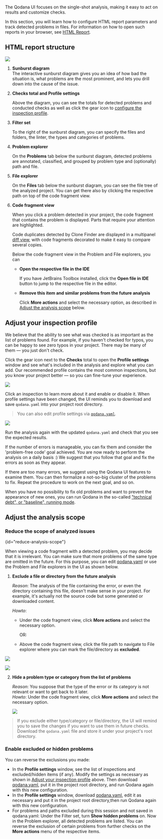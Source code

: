 [//]: # (title: UI Overview)

The Qodana UI focuses on the single-shot analysis, making it easy to act on results and customize checks.

In this section, you will learn how to configure HTML report parameters and track detected problems in files. For information on how to open such reports in your browser, see [HTML Report](html-report.md).

## HTML report structure

![](general.png)

1. **Sunburst diagram**   
  The interactive sunburst diagram gives you an idea of how bad the situation is, what problems are the most prominent, and lets you drill down into the cause of the issue. 
   
2. **Checks total and Profile settings**

    Above the diagram, you can see the totals for detected problems and conducted checks as well as click the gear icon to [configure the inspection profile](#Adjust+your+inspection+profile).
   
3. **Filter set**

   To the right of the sunburst diagram, you can specify the files and folders, the linter, the types and categories of problems.
   
4. **Problem explorer**

    On the **Problems** tab below the sunburst diagram, detected problems are annotated, classified, and grouped by problem type and (optionally) path and file.

5. **File explorer**

   On the **Files** tab below the sunburst diagram, you can see the file tree of the analyzed project. You can get there also by clicking the respective path on top of the code fragment view.

6. **Code fragment view**
    
    When you click a problem detected in your project, the code fragment that contains the problem  is displayed. Parts that require your attention are highlighted.

    Code duplicates detected by Clone Finder are displayed in a multipanel [diff view](clone-finder-output.md#A+sample+decorated+diff), with code fragments decorated to make it easy to compare several copies.  

    Below the code fragment view in the Problem and File explorers, you can
    * **Open the respective file in the IDE**
     
      If you have JetBrains Toolbox installed, click the **Open file in IDE** button to jump to the respective file in the editor.
      
    * **Remove this item and similar problems from the future analysis**
        
      Click **More actions** and select the necessary option, as described in [Adjust the analysis scope](#Adjust+the+analysis+scope) below.
  
## Adjust your inspection profile 

We believe that the ability to see what was checked is as important as the list of problems found. For example, if you haven't checked for typos, you can be happy to see zero typos in your project. There may be many of them&nbsp;&mdash; you just don't check. 

Click the gear icon next to the **Checks** total to open the **Profile settings** window and see what's included in the analysis and explore what you can add. Our recommended profile contains the most common inspections, but you know your project better&nbsp;&mdash; so you can fine-tune your experience. 

![](profile-settings.png)

Click an inspection to learn more about it and enable or disable it. When profile settings have been changed, the UI reminds you to download and save `qodana.yaml` into your project root directory.

> You can also edit profile settings via [`qodana.yaml`](qodana-yaml.md). 

![](profile-save.png)

Run the analysis again with the updated `qodana.yaml` and check that you see the expected results. 

If the number of errors is manageable, you can fix them and consider the 'problem-free code' goal achieved. You are now ready to perform the analysis on a daily basis :) We suggest that you follow that goal and fix the errors as soon as they appear.

If there are too many errors, we suggest using the Qodana UI features to examine them. You can then formalize a not-so-big cluster of the problems to fix. Repeat the procedure to work on the next goal, and so on. 

When you have no possibility to fix old problems and want to prevent the appearance of new ones, you can run Qodana in the so-called ["technical debt", or "baseline", running mode](qodana-intellij-docker-techs.md#Run+in+baseline+mode).

## Adjust the analysis scope

### Reduce the scope of analyzed issues
{id="reduce-analysis-scope"}

When viewing a code fragment with a detected problem, you may decide that it is irrelevant. You can make sure that more problems of the same type are omitted in the future. For this purpose, you can edit [qodana.yaml](qodana-yaml.md) or use the Problem and File explorers in the UI as shown below.

1. **Exclude a file or directory from the future analysis**

    *Reason*: The analysis of the file containing the error, or even the directory containing this file, doesn't make sense in your project.
  For example, it's actually not the source code but some generated or downloaded content.

      *Howto*: 
      
      - Under the code fragment view, click **More actions** and select the necessary option.
          
           OR:
      - Above the code fragment view, click the file path to navigate to File explorer where you can mark the file/directory as **excluded**.

![](problem-area.png)

![](folder-marked.png)


2. **Hide a problem type or category from the list of problems**

      *Reason*: You suppose that the type of the error or its category is not relevant or want to get back to it later.  
      *Howto*: Under the code fragment view, click **More actions** and select the necessary option.
   
      ![](more-actions.png)

> If you exclude either type/category or file/directory, the UI will remind you to save the changes if you want to use them in future checks. Download the `qodana.yaml` file and store it under your project's root directory.

### Enable excluded or hidden problems
You can reverse the exclusions you made:

* In the **Profile settings** window, see the list of inspections and excluded/hidden items (if any). Modify the settings as necessary as shown in [Adjust your inspection profile](#Adjust+your+inspection+profile) above. Then download [qodana.yaml](qodana-yaml.md), put it in the project root directory, and run Qodana again with this new configuration.
* In the **Profile settings** window, download [qodana.yaml](qodana-yaml.md), edit it as necessary and put it in the project root directory,then run Qodana again with this new configuration.
* For problems and paths excluded during this session and not saved in qodana.yaml: Under the Filter set, turn **Show hidden problems** on. Now in the Problem explorer, all detected problems are listed. You can reverse the exclusion of certain problems from further checks on the **More actions** menu of the respective items.

[//]: # "add 2 screenshots: 1) Filter set + Show hidden problems; 2) More actions + Enable problem type"

[//]: # "### Filter out analysis options
Using the Filter set to the right of the sunburst diagram problems, paths, linters. Save your customized filter set if you want to start with the same settings when you run the analysis next time. --Where is it stored?--"